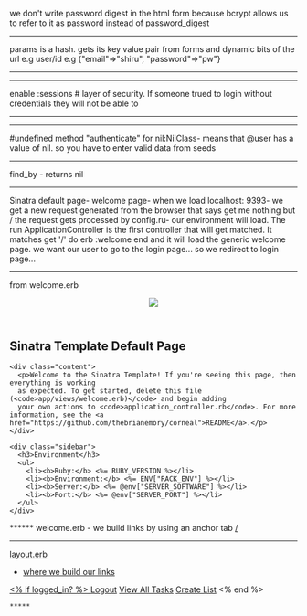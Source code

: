 we don't write password digest in the html form because bcrypt allows us to refer to it as password instead of password_digest  

***
params is a hash. gets its key value pair from forms and dynamic bits of the url 
e.g user/id
e.g {"email"=>"shiru", "password"=>"pw"}
***

***
enable :sessions # layer of security. If someone trued to login without credentials they will not be able to 
***

***
  #undefined method "authenticate" for nil:NilClass- means that @user has a value of nil. so you have to enter valid data from seeds 
***

find_by - returns nil 

*** 

Sinatra default page- welcome page- when we load localhost: 9393- we get a new request generated from the browser that says get me nothing but / 
the request gets processed by config.ru- our environment will load. The run ApplicationController is the first controller that will get matched. It matches get '/' do erb :welcome end and it will load the generic welcome page. 
we want our user to go to the login page... so we redirect to login page... 

*********
from welcome.erb

<div class="container">
  <header><img src="images/corneal-small.png" class="img-responsive main-image"></header>
  <div class="col-md-8 col-md-offset-2">
    <h2>Sinatra Template Default Page</h2>

    <div class="content">
      <p>Welcome to the Sinatra Template! If you're seeing this page, then everything is working
      as expected. To get started, delete this file (<code>app/views/welcome.erb)</code> and begin adding
      your own actions to <code>application_controller.rb</code>. For more information, see the <a href="https://github.com/thebrianemory/corneal">README</a>.</p>
    </div>

    <div class="sidebar">
      <h3>Environment</h3>
      <ul>
        <li><b>Ruby:</b> <%= RUBY_VERSION %></li>
        <li><b>Environment:</b> <%= ENV["RACK_ENV"] %></li>
        <li><b>Server:</b> <%= @env["SERVER_SOFTWARE"] %></li>
        <li><b>Port:</b> <%= @env["SERVER_PORT"] %></li>
      </ul>
    </div>

  </div>
</div>
******
welcome.erb 
- we build links by using an anchor tab <a href>/<ahref>

******
layout.erb 
- where we build our links 

<div class ="nav"> 
      <% if logged_in? %>
    <a href="/logout">Logout</a>
    <a href="/posts">View All Tasks</a>
    <a href="/posts/new">Create List</a>
  <%  end %>
    </div>

    *****
